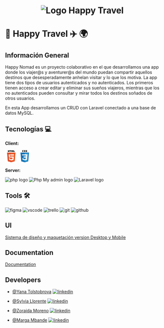 <h1 align="center">
  <img src="../assets/Logo.svg" alt= "Logo Happy Travel " width=250px> 
</h1> 

#  🧳 Happy Travel ✈️ 🌍 


## Información General
Happy Nomad es un proyecto colaborativo en el que desarrollamos una app donde los viajer@s y aventurer@s del mundo puedan compartir aquellos destinos que desesperadamente anhelan visitar y lo que los motiva. La app tiene dos tipos de usuarios autenticados y no autenticados. Los primeros tienen acceso a crear editar y eliminar sus sueños viajeros, mientras que los no autenticados pueden consultar y mirar todos los destinos soñados de otros usuarios.

En esta App desarrollamos un CRUD con Laravel conectado a una base de datos MySQL.




## Tecnologías 💻 

**Client:** 
 <div> <img src="https://raw.githubusercontent.com/devicons/devicon/master/icons/html5/html5-original-wordmark.svg" alt="html5" width="40" height="40"/>
 <img src="https://raw.githubusercontent.com/devicons/devicon/master/icons/css3/css3-original-wordmark.svg" alt="css3" width="40" height="40"/> </div> 
 
**Server:** 
<div> <img src="https://upload.wikimedia.org/wikipedia/commons/2/27/PHP-logo.svg" alt="php logo" width="60"/>
 <img src="https://upload.wikimedia.org/wikipedia/commons/4/4f/PhpMyAdmin_logo.svg" alt="Php My admin logo" width="60" height="40"/>
 <img src="https://upload.wikimedia.org/wikipedia/commons/9/9a/Laravel.svg" alt="Laravel logo" width="60" height="40"/>
  </div> 

## Tools 🛠️
  <div>
<img src="https://www.vectorlogo.zone/logos/figma/figma-icon.svg" alt="figma" width="40" height="40"/>
<img src="https://w7.pngwing.com/pngs/512/824/png-transparent-visual-studio-code-hd-logo-thumbnail.png" alt="vscode" width="40" heigth="40"/>
<img src="https://w7.pngwing.com/pngs/115/721/png-transparent-trello-social-icons-icon.png" alt="trello" width="40" heigth="40"/>
<img src="https://www.vectorlogo.zone/logos/git-scm/git-scm-icon.svg" alt="git" width="40" height="40"/>
<img src="https://cdn-icons-png.flaticon.com/512/25/25231.png" alt="github" width="40" heigth="40"/> </div>


## UI
[Sistema de diseño y maquetación version Desktop y Mobile](https://www.figma.com/file/twPJOzEo5hZJZ7srsEt10y/HappyTravel?type=design&node-id=0-1&mode=design&t=KkxZXu3qusUvWcjD-0)


## Documentation

[Documentation](https://factoriaf5.notion.site/Happy-Travel-ff4dab653ede4302aa248adbf345c6e8)


 ## Developers

- [@Yana Tolstobrova](https://github.com/yana-tolstobrova)
  [![linkedin](https://img.shields.io/badge/linkedin-0A66C2?style=for-the-badge&logo=linkedin&logoColor=white)](https://www.linkedin.com/in/yana-tolstobrova/)

- [@Sylvia Llorente](https://github.com/Sylviall81)
  [![linkedin](https://img.shields.io/badge/linkedin-0A66C2?style=for-the-badge&logo=linkedin&logoColor=white)](https://www.linkedin.com/in/sylviall81/)

- [@Zoraida Moreno](https://github.com/ZoraidaMorenoCadenas)
  [![linkedin](https://img.shields.io/badge/linkedin-0A66C2?style=for-the-badge&logo=linkedin&logoColor=white)](https://www.linkedin.com/in/zoraida-moreno/)

- [@Marga Mbande](https://www.github.com/octokatherine)
  [![linkedin](https://img.shields.io/badge/linkedin-0A66C2?style=for-the-badge&logo=linkedin&logoColor=white)](https://www.linkedin.com/)